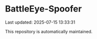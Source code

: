 # BattleEye-Spoofer

Last updated: 2025-07-15 13:33:31

This repository is automatically maintained.
